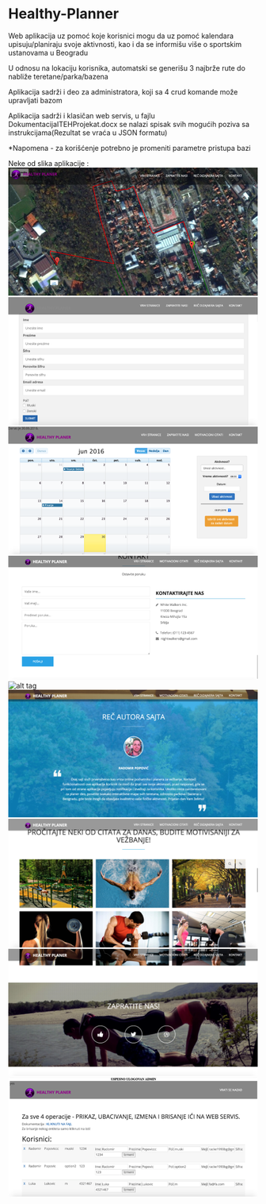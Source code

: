 # Healthy-Planner
Web aplikacija uz pomoć koje korisnici mogu da uz pomoć kalendara upisuju/planiraju svoje aktivnosti, kao i da se informišu više o sportskim ustanovama u Beogradu

U odnosu na lokaciju korisnika, automatski se generišu 3 najbrže rute do nabliže teretane/parka/bazena

Aplikacija sadrži i deo za administratora, koji sa 4 crud komande može upravljati bazom

Aplikacija sadrži i klasičan web servis, u fajlu DokumentacijaITEHProjekat.docx se nalazi spisak svih mogućih poziva sa instrukcijama(Rezultat se vraća u JSON formatu)

*Napomena - za korišćenje potrebno je promeniti parametre pristupa bazi

Neke od slika aplikacije : 
![alt tag](ProjekatITEH/1.png)
![alt tag](ProjekatITEH/3.png)
![alt tag](ProjekatITEH/4.png)
![alt tag](ProjekatITEH/5.png)
![alt tag](6.png)
![alt tag](7.png)
![alt tag](8.png)
![alt tag](9.png)
![alt tag](ProjekatITEH/2.png)

